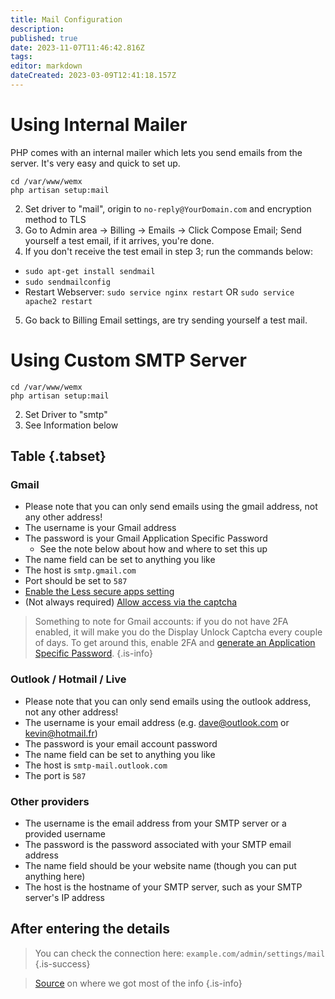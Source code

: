 ```yaml
---
title: Mail Configuration
description: 
published: true
date: 2023-11-07T11:46:42.816Z
tags: 
editor: markdown
dateCreated: 2023-03-09T12:41:18.157Z
---
```


# Using Internal Mailer
PHP comes with an internal mailer which lets you send emails from the server. It's very easy and quick to set up.

```shell
cd /var/www/wemx
php artisan setup:mail
```
2. Set driver to "mail", origin to `no-reply@YourDomain.com` and encryption method to TLS
3. Go to Admin area -> Billing -> Emails -> Click Compose Email; Send yourself a test email, if it arrives, you're done.
4. If you don't receive the test email in step 3; run the commands below:
- `sudo apt-get install sendmail`
- `sudo sendmailconfig`
- Restart Webserver: `sudo service nginx restart` OR `sudo service apache2 restart` 
5. Go back to Billing Email settings, are try sending yourself a test mail.

# Using Custom SMTP Server
```shell
cd /var/www/wemx
php artisan setup:mail
```
2. Set Driver to "smtp"
3. See Information below

## Table {.tabset}

### Gmail
- Please note that you can only send emails using the gmail address, not any other address!
- The username is your Gmail address
- The password is your Gmail Application Specific Password
	- See the note below about how and where to set this up
- The name field can be set to anything you like
- The host is `smtp.gmail.com`
- Port should be set to `587`
- [Enable the Less secure apps setting](https://myaccount.google.com/lesssecureapps?pli=1)
- (Not always required) [Allow access via the captcha](https://accounts.google.com/b/0/DisplayUnlockCaptcha)

> Something to note for Gmail accounts: if you do not have 2FA enabled, it will make you do the Display Unlock Captcha every couple of days. To get around this, enable 2FA and [generate an Application Specific Password](https://support.google.com/accounts/answer/185833?hl=en).
{.is-info}

### Outlook / Hotmail / Live
- Please note that you can only send emails using the outlook address, not any other address!
- The username is your email address (e.g. dave@outlook.com or kevin@hotmail.fr)
- The password is your email account password
- The name field can be set to anything you like
- The host is `smtp-mail.outlook.com`
- The port is `587`

### Other providers
- The username is the email address from your SMTP server or a provided username
- The password is the password associated with your SMTP email address
- The name field should be your website name (though you can put anything here)
- The host is the hostname of your SMTP server, such as your SMTP server's IP address

## After entering the details
> You can check the connection here: `example.com/admin/settings/mail`
{.is-success}

> [Source](https://docs.namelessmc.com/en/smtp) on where we got most of the info
{.is-info}